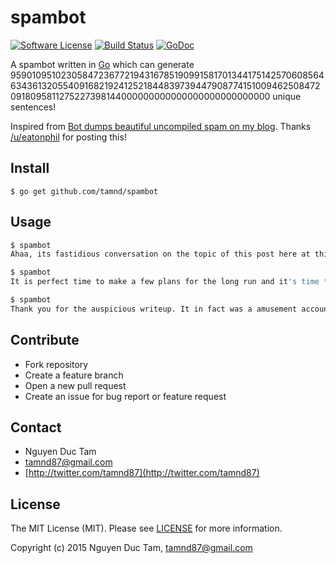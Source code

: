 # spambot

[![Software License](https://img.shields.io/badge/license-MIT-brightgreen.svg?style=flat-square)](LICENSE.md)
[![Build Status](https://img.shields.io/travis/tamnd/spambot/master.svg?style=flat-square)](https://travis-ci.org/tamnd/spambot)
[![GoDoc](https://img.shields.io/badge/godoc-reference-blue.svg?style=flat-square)](https://godoc.org/github.com/tamnd/spambot)

A spambot written in [Go](http://golang.org) which can generate 959010951023058472367721943167851909915817013441751425706085646343613205540916821924125218448397394479087741510094625084720918095811275227398144000000000000000000000000000 unique sentences!

Inspired from [Bot dumps beautiful uncompiled spam on my blog](http://www.reddit.com/r/programming/comments/34xjnv/bot_dumps_beautiful_uncompiled_spam_on_my_blog/). Thanks [/u/eatonphil](http://www.reddit.com/user/eatonphil) for posting this!

## Install
```
$ go get github.com/tamnd/spambot
```

## Usage

```bash
$ spambot
Ahaa, its fastidious conversation on the topic of this post here at this blog, I have read all that, so now me also commenting at this place.

$ spambot
It is perfect time to make a few plans for the long run and it's time to be happy. I've read this put up and if I may I want to suggest you few fascinating things or advice. Maybe you can write next articles relating to this article. I want to learn even more issues about it!

$ spambot
Thank you for the auspicious writeup. It in fact was a amusement account it. Look advanced to far added agreeable from you! However, how could we communicate?
```

## Contribute

- Fork repository
- Create a feature branch
- Open a new pull request
- Create an issue for bug report or feature request

## Contact

- Nguyen Duc Tam
- [tamnd87@gmail.com](mailto:tamnd87@gmail.com)
- [http://twitter.com/tamnd87](http://twitter.com/tamnd87)

## License
The MIT License (MIT). Please see [LICENSE](LICENSE) for more information.

Copyright (c) 2015 Nguyen Duc Tam, tamnd87@gmail.com
